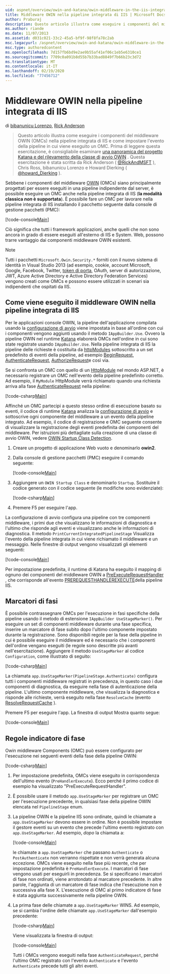 ```yaml
---
uid: aspnet/overview/owin-and-katana/owin-middleware-in-the-iis-integrated-pipeline
title: Middleware OWIN nella pipeline integrata di IIS | Microsoft Docs
author: Praburaj
description: Questo articolo illustra come eseguire i componenti del middleware OWIN (OMCs) nella pipeline integrata di IIS e come impostare l'evento della pipeline in cui viene eseguito un OMC. È necessario...
ms.author: riande
ms.date: 11/07/2013
ms.assetid: d031c021-33c2-45a5-bf9f-98f8fa78c2ab
msc.legacyurl: /aspnet/overview/owin-and-katana/owin-middleware-in-the-iis-integrated-pipeline
msc.type: authoredcontent
ms.openlocfilehash: 7d157fb6bd9e2ae9b55af41ef06c1eb5e6310ce1
ms.sourcegitcommit: 7709c0a091b8d55b7b33bad8849f7b66b23c3d72
ms.translationtype: MT
ms.contentlocale: it-IT
ms.lasthandoff: 02/19/2020
ms.locfileid: "77456712"
---
```

# <a name="owin-middleware-in-the-iis-integrated-pipeline"></a>Middleware OWIN nella pipeline integrata di IIS

di [bibanunicu Lorenzo](https://github.com/Praburaj), [Rick Anderson](https://twitter.com/RickAndMSFT)

> Questo articolo illustra come eseguire i componenti del middleware OWIN (OMCs) nella pipeline integrata di IIS e come impostare l'evento della pipeline in cui viene eseguito un OMC. Prima di leggere questa esercitazione, è consigliabile esaminare [una panoramica del progetto Katana e del rilevamento della classe di](an-overview-of-project-katana.md) [avvio OWIN](owin-startup-class-detection.md) . Questa esercitazione è stata scritta da Rick Anderson ( [@RickAndMSFT](https://twitter.com/#!/RickAndMSFT) ), Chris Ross, bibanunicu Lorenzo e Howard Dierking ( [@howard\_Dierking](https://twitter.com/howard_dierking) ).

Sebbene i componenti del middleware [OWIN](an-overview-of-project-katana.md) (OMCs) siano principalmente progettati per essere eseguiti in una pipeline indipendente dal server, è possibile eseguire un OMC anche nella pipeline integrata di IIS (**la modalità classica *non* è supportata**). È possibile fare un OMC per lavorare nella pipeline integrata di IIS installando il pacchetto seguente dalla console di gestione pacchetti (PMC):

[!code-console[Main](owin-middleware-in-the-iis-integrated-pipeline/samples/sample1.cmd)]

Ciò significa che tutti i framework applicazioni, anche quelli che non sono ancora in grado di essere eseguiti all'esterno di IIS e System. Web, possono trarre vantaggio dai componenti middleware OWIN esistenti. 

> [!NOTE]
> Tutti i pacchetti `Microsoft.Owin.Security.*` forniti con il nuovo sistema di identità in Visual Studio 2013 (ad esempio, cookie, account Microsoft, Google, Facebook, Twitter, [token di porta](http://self-issued.info/docs/draft-ietf-oauth-v2-bearer.html), OAuth, server di autorizzazione, JWT, Azure Active Directory e Active Directory Federation Services) vengono creati come OMCs e possono essere utilizzati in scenari sia indipendenti che ospitati da IIS.

## <a name="how-owin-middleware-executes-in-the-iis-integrated-pipeline"></a>Come viene eseguito il middleware OWIN nella pipeline integrata di IIS

Per le applicazioni console OWIN, la pipeline dell'applicazione compilata usando la [configurazione di avvio](owin-startup-class-detection.md) viene impostata in base all'ordine con cui i componenti vengono aggiunti usando il metodo `IAppBuilder.Use`. Ovvero la pipeline OWIN nel runtime [Katana](an-overview-of-project-katana.md) elaborerà OMCs nell'ordine in cui sono state registrate usando `IAppBuilder.Use`. Nella pipeline integrata di IIS la pipeline delle richieste è costituita da [httpModules](https://msdn.microsoft.com/library/ms178468(v=vs.85).aspx) sottoscritto a un set predefinito di eventi della pipeline, ad esempio [BeginRequest](https://msdn.microsoft.com/library/system.web.httpapplication.beginrequest.aspx), [AuthenticateRequest](https://msdn.microsoft.com/library/system.web.httpapplication.authenticaterequest.aspx), [AuthorizeRequest](https://msdn.microsoft.com/library/system.web.httpapplication.authorizerequest.aspx)e così via.

Se si confronta un OMC con quello di un [HttpModule](https://msdn.microsoft.com/library/zec9k340(v=vs.85).aspx) nel mondo ASP.NET, è necessario registrare un OMC nell'evento della pipeline predefinito corretto. Ad esempio, il `MyModule` HttpModule verrà richiamato quando una richiesta arriva alla fase [AuthenticateRequest](https://msdn.microsoft.com/library/system.web.httpapplication.authenticaterequest.aspx) nella pipeline:

[!code-csharp[Main](owin-middleware-in-the-iis-integrated-pipeline/samples/sample2.cs?highlight=10)]

Affinché un OMC partecipi a questo stesso ordine di esecuzione basato su eventi, il codice di runtime [Katana](an-overview-of-project-katana.md) analizza la [configurazione di avvio](owin-startup-class-detection.md) e sottoscrive ogni componente del middleware a un evento della pipeline integrato. Ad esempio, il codice di registrazione e OMC seguente consente di visualizzare la registrazione degli eventi predefinita dei componenti del middleware. Per istruzioni più dettagliate sulla creazione di una classe di avvio OWIN, vedere [OWIN Startup Class Detection](owin-startup-class-detection.md).

1. Creare un progetto di applicazione Web vuoto e denominarlo **owin2**.
2. Dalla console di gestione pacchetti (PMC) eseguire il comando seguente: 

    [!code-console[Main](owin-middleware-in-the-iis-integrated-pipeline/samples/sample3.cmd)]
3. Aggiungere un `OWIN Startup Class` e denominarlo `Startup`. Sostituire il codice generato con il codice seguente (le modifiche sono evidenziate):  

    [!code-csharp[Main](owin-middleware-in-the-iis-integrated-pipeline/samples/sample4.cs?highlight=5-7,15-36)]
4. Premere F5 per eseguire l'app.

La configurazione di avvio configura una pipeline con tre componenti middleware, i primi due che visualizzano le informazioni di diagnostica e l'ultimo che risponde agli eventi e visualizzano anche le informazioni di diagnostica. Il metodo `PrintCurrentIntegratedPipelineStage` Visualizza l'evento della pipeline integrata in cui viene richiamato il middleware e un messaggio. Nelle finestre di output vengono visualizzati gli elementi seguenti:

[!code-console[Main](owin-middleware-in-the-iis-integrated-pipeline/samples/sample5.cmd)]

Per impostazione predefinita, il runtime di Katana ha eseguito il mapping di ognuno dei componenti del middleware OWIN a [PreExecuteRequestHandler](https://msdn.microsoft.com/library/system.web.httpapplication.prerequesthandlerexecute.aspx) , che corrisponde all'evento [PREREQUESTHANDLEREXECUTE](https://msdn.microsoft.com/library/system.web.httpapplication.prerequesthandlerexecute.aspx)della pipeline IIS.

## <a name="stage-markers"></a>Marcatori di fasi

È possibile contrassegnare OMCs per l'esecuzione in fasi specifiche della pipeline usando il metodo di estensione `IAppBuilder UseStageMarker()`. Per eseguire un set di componenti middleware durante una fase specifica, inserire un marcatore di fase subito dopo l'ultimo componente impostato durante la registrazione. Sono disponibili regole per la fase della pipeline in cui è possibile eseguire il middleware ed è necessario che i componenti dell'ordine vengano eseguiti (le regole sono descritte più avanti nell'esercitazione). Aggiungere il metodo `UseStageMarker` al codice `Configuration`, come illustrato di seguito:

[!code-csharp[Main](owin-middleware-in-the-iis-integrated-pipeline/samples/sample6.cs?highlight=13,19)]

La chiamata `app.UseStageMarker(PipelineStage.Authenticate)` configura tutti i componenti middleware registrati in precedenza, in questo caso i due componenti di diagnostica, da eseguire nella fase di autenticazione della pipeline. L'ultimo componente middleware, che visualizza la diagnostica e risponde alle richieste, verrà eseguito nella fase `ResolveCache` (evento [ResolveRequestCache](https://msdn.microsoft.com/library/system.web.httpapplication.resolverequestcache.aspx) ).

Premere F5 per eseguire l'app. La finestra di output Mostra quanto segue:

[!code-console[Main](owin-middleware-in-the-iis-integrated-pipeline/samples/sample7.cmd)]

## <a name="stage-marker-rules"></a>Regole indicatore di fase

Owin middleware Components (OMC) può essere configurato per l'esecuzione nei seguenti eventi della fase della pipeline OWIN:

[!code-csharp[Main](owin-middleware-in-the-iis-integrated-pipeline/samples/sample8.cs)]

1. Per impostazione predefinita, OMCs viene eseguito in corrispondenza dell'ultimo evento (`PreHandlerExecute`). Ecco perché il primo codice di esempio ha visualizzato "PreExecuteRequestHandler".
2. È possibile usare il metodo `app.UseStageMarker` per registrare un OMC per l'esecuzione precedente, in qualsiasi fase della pipeline OWIN elencata nel `PipelineStage` enum.
3. La pipeline OWIN e la pipeline IIS sono ordinate, quindi le chiamate a `app.UseStageMarker` devono essere in ordine. Non è possibile impostare il gestore eventi su un evento che precede l'ultimo evento registrato con `app.UseStageMarker`. Ad esempio, *dopo* la chiamata a:

    [!code-console[Main](owin-middleware-in-the-iis-integrated-pipeline/samples/sample9.cmd)]

   le chiamate a `app.UseStageMarker` che passano `Authenticate` o `PostAuthenticate` non verranno rispettate e non verrà generata alcuna eccezione. OMCs viene eseguito nella fase più recente, che per impostazione predefinita è `PreHandlerExecute`. I marcatori di fase vengono usati per eseguirli in precedenza. Se si specificano i marcatori di fase non ordinati, viene arrotondato al marcatore precedente. In altre parole, l'aggiunta di un marcatore di fase indica che l'esecuzione non è successiva alla fase X. L'esecuzione di OMC al primo indicatore di fase è stata aggiunta successivamente nella pipeline OWIN.
4. La prima fase delle chiamate a `app.UseStageMarker` WINS. Ad esempio, se si cambia l'ordine delle chiamate `app.UseStageMarker` dall'esempio precedente:

    [!code-csharp[Main](owin-middleware-in-the-iis-integrated-pipeline/samples/sample10.cs?highlight=13,19)]

   Viene visualizzata la finestra di output: 

    [!code-console[Main](owin-middleware-in-the-iis-integrated-pipeline/samples/sample11.cmd)]

   Tutti i OMCs vengono eseguiti nella fase `AuthenticateRequest`, perché l'ultimo OMC registrato con l'evento `Authenticate` e l'evento `Authenticate` precede tutti gli altri eventi.
